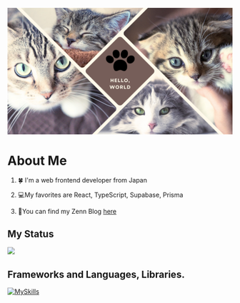 ![](HelloWorld.png)

# About Me

1. 🍀 I'm a web frontend developer from Japan

2. 💻My favorites are React, TypeScript, Supabase, Prisma

3. 📘You can find my Zenn Blog [here](https://zenn.dev/10_ui)

## My Status

![](https://github-readme-stats.vercel.app/api/top-langs?username=10-ui&show_icons=true&theme=ambient_gradient&layout=compact)

## Frameworks and Languages, Libraries.

[![MySkills](https://skillicons.dev/icons?i=ts,nextjs,react,tailwind,express,supabase,postgres,prisma)](https://skillicons.dev)
